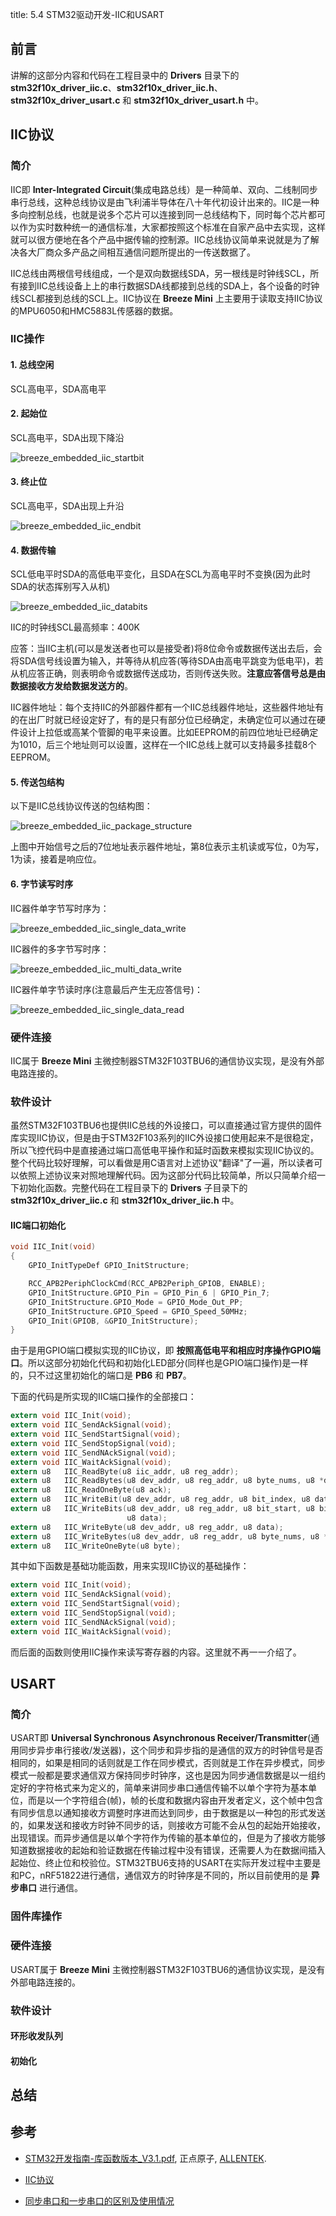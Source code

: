 title: 5.4 STM32驱动开发-IIC和USART

## 前言

讲解的这部分内容和代码在工程目录中的 **Drivers** 目录下的 **stm32f10x_driver_iic.c**、**stm32f10x_driver_iic.h**、**stm32f10x_driver_usart.c** 和 **stm32f10x_driver_usart.h** 中。

## IIC协议

### 简介

IIC即 **Inter-Integrated Circuit**(集成电路总线）是一种简单、双向、二线制同步串行总线，这种总线协议是由飞利浦半导体在八十年代初设计出来的。IIC是一种多向控制总线，也就是说多个芯片可以连接到同一总线结构下，同时每个芯片都可以作为实时数种统一的通信标准，大家都按照这个标准在自家产品中去实现，这样就可以很方便地在各个产品中据传输的控制源。IIC总线协议简单来说就是为了解决各大厂商众多产品之间相互通信问题所提出的一传送数据了。

IIC总线由两根信号线组成，一个是双向数据线SDA，另一根线是时钟线SCL，所有接到IIC总线设备上上的串行数据SDA线都接到总线的SDA上，各个设备的时钟线SCL都接到总线的SCL上。IIC协议在 **Breeze Mini** 上主要用于读取支持IIC协议的MPU6050和HMC5883L传感器的数据。

### IIC操作

#### 1. 总线空闲

SCL高电平，SDA高电平

#### 2. 起始位

SCL高电平，SDA出现下降沿

![breeze_embedded_iic_startbit](https://microdynamics-1256406063.cos.ap-shanghai.myqcloud.com/breeze/embedded/iic_startbit.png)

#### 3. 终止位

SCL高电平，SDA出现上升沿

![breeze_embedded_iic_endbit](https://microdynamics-1256406063.cos.ap-shanghai.myqcloud.com/breeze/embedded/iic_endbit.png)

#### 4. 数据传输

SCL低电平时SDA的高低电平变化，且SDA在SCL为高电平时不变换(因为此时SDA的状态挥别写入从机)

![breeze_embedded_iic_databits](https://microdynamics-1256406063.cos.ap-shanghai.myqcloud.com/breeze/embedded/iic_databits.png)

IIC的时钟线SCL最高频率：400K

应答：当IIC主机(可以是发送者也可以是接受者)将8位命令或数据传送出去后，会将SDA信号线设置为输入，并等待从机应答(等待SDA由高电平跳变为低电平)，若从机应答正确，则表明命令或数据传送成功，否则传送失败。**注意应答信号总是由数据接收方发给数据发送方的**。

IIC器件地址：每个支持IIC的外部器件都有一个IIC总线器件地址，这些器件地址有的在出厂时就已经设定好了，有的是只有部分位已经确定，未确定位可以通过在硬件设计上拉低或高某个管脚的电平来设置。比如EEPROM的前四位地址已经确定为1010，后三个地址则可以设置，这样在一个IIC总线上就可以支持最多挂载8个EEPROM。

#### 5. 传送包结构

以下是IIC总线协议传送的包结构图：

![breeze_embedded_iic_package_structure](https://microdynamics-1256406063.cos.ap-shanghai.myqcloud.com/breeze/embedded/iic_package_structure.png)


上图中开始信号之后的7位地址表示器件地址，第8位表示主机读或写位，0为写，1为读，接着是响应位。

#### 6. 字节读写时序

IIC器件单字节写时序为：

![breeze_embedded_iic_single_data_write](https://microdynamics-1256406063.cos.ap-shanghai.myqcloud.com/breeze/embedded/iic_single_data_write.png)

IIC器件的多字节写时序：

![breeze_embedded_iic_multi_data_write](https://microdynamics-1256406063.cos.ap-shanghai.myqcloud.com/breeze/embedded/iic_multi_data_write.png)

IIC器件单字节读时序(注意最后产生无应答信号)：

![breeze_embedded_iic_single_data_read](https://microdynamics-1256406063.cos.ap-shanghai.myqcloud.com/breeze/embedded/iic_single_data_read.png)

### 硬件连接

IIC属于 **Breeze Mini** 主微控制器STM32F103TBU6的通信协议实现，是没有外部电路连接的。

### 软件设计

虽然STM32F103TBU6也提供IIC总线的外设接口，可以直接通过官方提供的固件库实现IIC协议，但是由于STM32F103系列的IIC外设接口使用起来不是很稳定，所以飞控代码中是直接通过端口高低电平操作和延时函数来模拟实现IIC协议的。整个代码比较好理解，可以看做是用C语言对上述协议"翻译"了一遍，所以读者可以依照上述协议来对照地理解代码。因为这部分代码比较简单，所以只简单介绍一下初始化函数。完整代码在工程目录下的 **Drivers** 子目录下的 **stm32f10x_driver_iic.c** 和 **stm32f10x_driver_iic.h** 中。

#### IIC端口初始化

```c
void IIC_Init(void)
{
    GPIO_InitTypeDef GPIO_InitStructure;

    RCC_APB2PeriphClockCmd(RCC_APB2Periph_GPIOB, ENABLE);
    GPIO_InitStructure.GPIO_Pin = GPIO_Pin_6 | GPIO_Pin_7;
    GPIO_InitStructure.GPIO_Mode = GPIO_Mode_Out_PP;
    GPIO_InitStructure.GPIO_Speed = GPIO_Speed_50MHz;
    GPIO_Init(GPIOB, &GPIO_InitStructure);
}
```

由于是用GPIO端口模拟实现的IIC协议，即 **按照高低电平和相应时序操作GPIO端口**。所以这部分初始化代码和初始化LED部分(同样也是GPIO端口操作)是一样的，只不过这里初始化的端口是 **PB6** 和 **PB7**。

下面的代码是所实现的IIC端口操作的全部接口：

```c
extern void IIC_Init(void);
extern void IIC_SendAckSignal(void);
extern void IIC_SendStartSignal(void);
extern void IIC_SendStopSignal(void);
extern void IIC_SendNAckSignal(void);
extern void IIC_WaitAckSignal(void);
extern u8   IIC_ReadByte(u8 iic_addr, u8 reg_addr);
extern u8   IIC_ReadBytes(u8 dev_addr, u8 reg_addr, u8 byte_nums, u8 *data);
extern u8   IIC_ReadOneByte(u8 ack);
extern u8   IIC_WriteBit(u8 dev_addr, u8 reg_addr, u8 bit_index, u8 data);
extern u8   IIC_WriteBits(u8 dev_addr, u8 reg_addr, u8 bit_start, u8 bit_len,
                          u8 data);
extern u8   IIC_WriteByte(u8 dev_addr, u8 reg_addr, u8 data);
extern u8   IIC_WriteBytes(u8 dev_addr, u8 reg_addr, u8 byte_nums, u8 *data);
extern u8   IIC_WriteOneByte(u8 byte);
```

其中如下函数是基础功能函数，用来实现IIC协议的基础操作：

```c
extern void IIC_Init(void);
extern void IIC_SendAckSignal(void);
extern void IIC_SendStartSignal(void);
extern void IIC_SendStopSignal(void);
extern void IIC_SendNAckSignal(void);
extern void IIC_WaitAckSignal(void);
```

而后面的函数则使用IIC操作来读写寄存器的内容。这里就不再一一介绍了。

## USART

### 简介

USART即 **Universal Synchronous Asynchronous Receiver/Transmitter**(通用同步异步串行接收/发送器)，这个同步和异步指的是通信的双方的时钟信号是否相同的，如果是相同的话则就是工作在同步模式，否则就是工作在异步模式，同步模式一般都是要求通信双方保持同步时钟序，这也是因为同步通信数据是以一组约定好的字符格式来为定义的，简单来讲同步串口通信传输不以单个字符为基本单位，而是以一个字符组合(帧)，帧的长度和数据内容由开发者定义，这个帧中包含有同步信息以通知接收方调整时序进而达到同步，由于数据是以一种包的形式发送的，如果发送和接收方时钟不同步的话，则接收方可能不会从包的起始开始接收，出现错误。而异步通信是以单个字符作为传输的基本单位的，但是为了接收方能够知道数据接收的起始和验证数据在传输过程中没有错误，还需要人为在数据间插入起始位、终止位和校验位。STM32TBU6支持的USART在实际开发过程中主要是和PC，nRF51822进行通信，通信双方的时钟序是不同的，所以目前使用的是 **异步串口** 进行通信。


### 固件库操作

### 硬件连接

USART属于 **Breeze Mini** 主微控制器STM32F103TBU6的通信协议实现，是没有外部电路连接的。

### 软件设计

#### 环形收发队列

#### 初始化

## 总结

## 参考

* [STM32开发指南-库函数版本_V3.1.pdf](https://documents-1256406063.cos.ap-shanghai.myqcloud.com/STM32F1%E5%BC%80%E5%8F%91%E6%8C%87%E5%8D%97-%E5%BA%93%E5%87%BD%E6%95%B0%E7%89%88%E6%9C%AC_V3.1%20.pdf), 正点原子, [ALLENTEK](http://www.alientek.com/).

* [IIC协议](https://www.cnblogs.com/bixiaopengblog/p/7469536.html)

* [同步串口和一步串口的区别及使用情况](https://blog.csdn.net/seashine_yan/article/details/71192283)